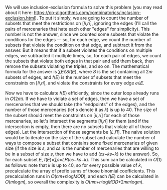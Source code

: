 We will use inclusion-exclusion formula to solve this problem (you may read about it here: https://cp-algorithms.com/combinatorics/inclusion-exclusion.html). To put it simply, we are going to count the number of subsets that meet the restrictions on [𝑙𝑖,𝑟𝑖], ignoring the edges (I'll call the pairs of mercenaries that hate each other "edges" for simplicity). This number is not the answer, since we counted some subsets that violate the conditions for the edges — so, for each edge, we count the number of subsets that violate the condition on that edge, and subtract it from the answer. But it means that if a subset violates the conditions on multiple edges, we subtracted it multiple times, so, for each pair of edges, we count the subsets that violate both edges in that pair and add them back, then remove the subsets violating the triples, and so on. The mathematical formula for the answer is ∑𝐸∈𝑆𝑓(𝐸), where 𝑆 is the set containing all 2𝑚 subsets of edges, and 𝑓(𝐸) is the number of subsets that meet the constraints on [𝑙𝑖,𝑟𝑖], and violate the constraints for every edge 𝑒∈𝐸.

Now we have to calculate 𝑓(𝐸) efficiently, since the outer loop already runs in 𝑂(2𝑚). If we have to violate a set of edges, then we have a set of mercenaries that we should take (the "endpoints" of the edges), and the number of those mercenaries (let's denote it as 𝑘) is up to 40. The size of the subset should meet the constraints on [𝑙𝑖,𝑟𝑖] for each of those mercenaries, so let's intersect the segments [𝑙𝑖,𝑟𝑖] for them (and if the intersection is empty, then there are no subsets that violate all of those edges). Let the intersection of those segments be [𝐿,𝑅]. The naive solution would be to iterate on the size of the subset and calculate the number of ways to compose a subset that contains some fixed mercenaries of given size (if the size is 𝑠, and 𝑐𝑠 is the number of mercenaries that are willing to be in a subset of size 𝑠, then we have to add (𝑐𝑠−𝑘𝑠−𝑘) to the answer). So, for each subset 𝐸, 𝑓(𝐸)=∑𝑠=𝐿𝑅(𝑐𝑠−𝑘𝑠−𝑘). This sum can be calculated in 𝑂(1) as follows: note that 𝑘 is up to 40, so for every possible value of 𝑘, precalculate the array of prefix sums of those binomial coefficients. This precalculation runs in 𝑂(𝑛𝑚+𝑛log𝑀𝑂𝐷), and each 𝑓(𝐸) can be calculated in 𝑂(𝑚log𝑚), so overall the complexity is 𝑂(𝑛𝑚+𝑛log𝑀𝑂𝐷+2𝑚𝑚log𝑚).